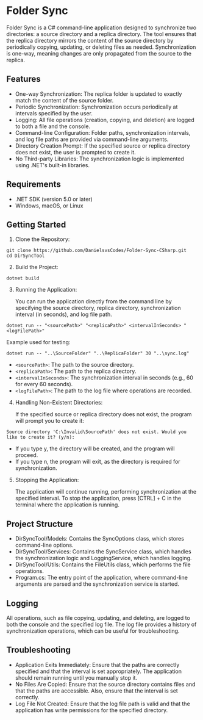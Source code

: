 # Folder Sync

Folder Sync is a C# command-line application designed to synchronize two directories: a source directory and a replica directory. The tool ensures that the replica directory mirrors the content of the source directory by periodically copying, updating, or deleting files as needed. Synchronization is one-way, meaning changes are only propagated from the source to the replica.

## Features

- One-way Synchronization: The replica folder is updated to exactly match the content of the source folder.
- Periodic Synchronization: Synchronization occurs periodically at intervals specified by the user.
- Logging: All file operations (creation, copying, and deletion) are logged to both a file and the console.
- Command-line Configuration: Folder paths, synchronization intervals, and log file paths are provided via command-line arguments.
- Directory Creation Prompt: If the specified source or replica directory does not exist, the user is prompted to create it.
- No Third-party Libraries: The synchronization logic is implemented using .NET's built-in libraries.

## Requirements

- .NET SDK (version 5.0 or later)
- Windows, macOS, or Linux

## Getting Started

1. Clone the Repository:
```
git clone https://github.com/DanielsvsCodes/Folder-Sync-CSharp.git
cd DirSyncTool
```

2. Build the Project:
```
dotnet build
```

3. Running the Application:
   
   You can run the application directly from the command line by specifying the source directory, replica directory, synchronization interval (in seconds), and log file path.
```
dotnet run -- "<sourcePath>" "<replicaPath>" <intervalInSeconds> "<logFilePath>"
```
   Example used for testing:
```
dotnet run -- "..\SourceFolder" "..\ReplicaFolder" 30 "..\sync.log"
```
- `<sourcePath>`: The path to the source directory.
- `<replicaPath>`: The path to the replica directory.
- `<intervalInSeconds>`: The synchronization interval in seconds (e.g., 60 for every 60 seconds).
- `<logFilePath>`: The path to the log file where operations are recorded.

4. Handling Non-Existent Directories:

   If the specified source or replica directory does not exist, the program will prompt you to create it:
```
Source directory 'C:\Invalid\SourcePath' does not exist. Would you like to create it? (y/n):
```
- If you type y, the directory will be created, and the program will proceed.
- If you type n, the program will exit, as the directory is required for synchronization.

5. Stopping the Application:

   The application will continue running, performing synchronization at the specified interval. To stop the application, press [CTRL] + C in the terminal where the application is running.

## Project Structure

- DirSyncTool/Models: Contains the SyncOptions class, which stores command-line options.
- DirSyncTool/Services: Contains the SyncService class, which handles the synchronization logic and LoggingService, which handles logging.
- DirSyncTool/Utils: Contains the FileUtils class, which performs the file operations.
- Program.cs: The entry point of the application, where command-line arguments are parsed and the synchronization service is started.

## Logging

All operations, such as file copying, updating, and deleting, are logged to both the console and the specified log file. The log file provides a history of synchronization operations, which can be useful for troubleshooting.

## Troubleshooting

- Application Exits Immediately: Ensure that the paths are correctly specified and that the interval is set appropriately. The application should remain running until you manually stop it.
- No Files Are Copied: Ensure that the source directory contains files and that the paths are accessible. Also, ensure that the interval is set correctly.
- Log File Not Created: Ensure that the log file path is valid and that the application has write permissions for the specified directory.
